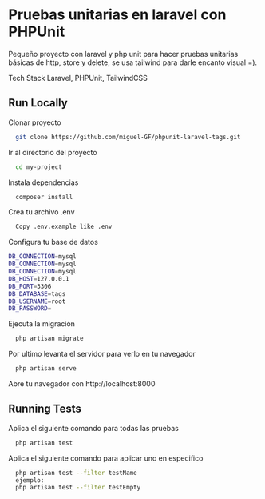 # Pruebas unitarias en laravel con PHPUnit

Pequeño proyecto con laravel y php unit para hacer pruebas unitarias básicas de http, store y delete, se usa tailwind para darle encanto visual =).


Tech Stack
Laravel, PHPUnit, TailwindCSS

## Run Locally

Clonar proyecto

```bash
  git clone https://github.com/miguel-GF/phpunit-laravel-tags.git
```

Ir al directorio del proyecto

```bash
  cd my-project
```

Instala dependencias

```bash
  composer install
```

Crea tu archivo .env

```bash
  Copy .env.example like .env
```

Configura tu base de datos

```bash
DB_CONNECTION=mysql
DB_CONNECTION=mysql
DB_CONNECTION=mysql
DB_HOST=127.0.0.1
DB_PORT=3306
DB_DATABASE=tags
DB_USERNAME=root
DB_PASSWORD=
```


Ejecuta la migración 

```bash
  php artisan migrate
```

Por ultimo levanta el servidor para verlo en tu navegador

```bash
  php artisan serve
```

Abre tu navegador con http://localhost:8000

## Running Tests

Aplica el siguiente comando para todas las pruebas

```bash
  php artisan test
```

Aplica el siguiente comando para aplicar uno en especifico

```bash
  php artisan test --filter testName
  ejemplo:
  php artisan test --filter testEmpty
```

